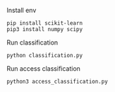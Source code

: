 Install env
```shell
pip install scikit-learn
pip3 install numpy scipy
```

Run classification
```shell
python classification.py
```

Run access classification
```shell
python3 access_classification.py
```
